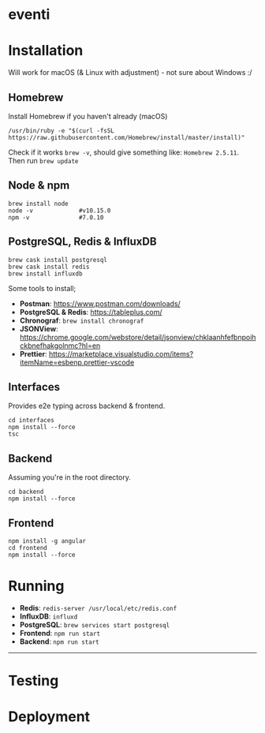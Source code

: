 # eventi


# Installation
Will work for macOS (& Linux with adjustment) - not sure about Windows :/

## Homebrew
Install Homebrew if you haven't already (macOS)

```shell
/usr/bin/ruby -e "$(curl -fsSL https://raw.githubusercontent.com/Homebrew/install/master/install)"
```

Check if it works `brew -v`, should give something like: `Homebrew 2.5.11`.  
Then run `brew update`

## Node & npm

```shell
brew install node
node -v             #v10.15.0
npm -v              #7.0.10
```

## PostgreSQL, Redis & InfluxDB

```shell
brew cask install postgresql
brew cask install redis
brew install influxdb
```

Some tools to install;
* __Postman__: https://www.postman.com/downloads/
* __PostgreSQL & Redis__: https://tableplus.com/
* __Chronograf__: `brew install chronograf`
* __JSONView__: https://chrome.google.com/webstore/detail/jsonview/chklaanhfefbnpoihckbnefhakgolnmc?hl=en
* __Prettier__: https://marketplace.visualstudio.com/items?itemName=esbenp.prettier-vscode

## Interfaces
Provides e2e typing across backend & frontend.

```shell
cd interfaces
npm install --force
tsc
```

## Backend
Assuming you're in the root directory.

```shell
cd backend
npm install --force
```

## Frontend

```
npm install -g angular
cd frontend
npm install --force
```


# Running

* __Redis__: `redis-server /usr/local/etc/redis.conf`
* __InfluxDB__: `influxd`
* __PostgreSQL__: `brew services start postgresql`
* __Frontend__: `npm run start`
* __Backend__: `npm run start`

---

# Testing

# Deployment


